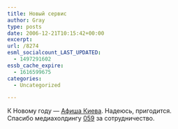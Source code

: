 ```yaml
---
title: Новый сервис
author: Gray
type: posts
date: 2006-12-21T10:15:42+00:00
excerpt:
url: /8274
esml_socialcount_LAST_UPDATED:
  - 1497291602
essb_cache_expire:
  - 1616599675
categories:
  - Uncategorized

---
```








К Новому году &#8212; <a href="http://afisha.yandex.ru/?city=KYV&" target="_blank">Афиша Киева</a>. Надеюсь, пригодится.  
Спасибо медиахолдингу <a href="http://059.com.ua/" target="_blank">059</a> за сотрудничество.